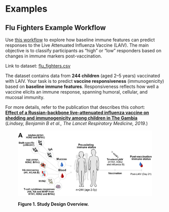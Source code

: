 # Examples

## Flu Fighters Example Workflow

Use [this workflow](broken-reference) to explore how baseline immune features can predict responses to the Live Attenuated Influenza Vaccine (LAIV). The main objective is to classify participants as “high” or “low” responders based on changes in immune markers post-vaccination.

Link to dataset: [flu\_fighters.csv](https://raw.githubusercontent.com/atomiclaboratory/systems_immunology_course_2024/refs/heads/main/Course%20Materials/Flu%20Fighters%20Challenge%202024/dataset/flu_fighters.csv)

The dataset contains data from **244 children** (aged 2–5 years) vaccinated with LAIV. Your task is to predict **vaccine responsiveness** (immunogenicity) based on **baseline immune features**. Responsiveness reflects how well a vaccine elicits an immune response, spanning humoral, cellular, and mucosal immunity.

For more details, refer to the publication that describes this cohort:\
[**Effect of a Russian-backbone live-attenuated influenza vaccine on shedding and immunogenicity among children in The Gambia**](https://github.com/atomiclaboratory/systems_immunology_course_2024/blob/main/Course%20Materials/FLU%20PREDICTION%20CHALLENGE/reading%20materials/2019%20Lindsey%20LAIV%20phase%204%20study.pdf)\
(_Lindsey, Benjamin B et al., The Lancet Respiratory Medicine, 2019._)

<figure><img src=".gitbook/assets/study design.png" alt=""><figcaption><p><strong>Figure 1. Study Design Overview.</strong></p></figcaption></figure>
